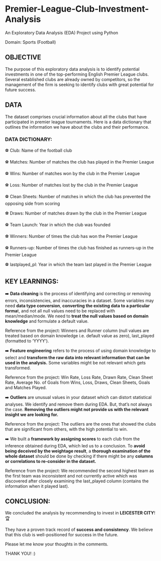 # Premier-League-Club-Investment-Analysis
An Exploratory Data Analysis (EDA) Project using Python

Domain: Sports (Football)

## OBJECTIVE 

The purpose of this exploratory data analysis is to identify potential investments in one of the top-performing English Premier League clubs. Several established clubs are already owned by competitors, so the management of the firm is seeking to identify clubs with great potential for future success.

## DATA

The dataset comprises crucial information about all the clubs that have participated in premier league tournaments. Here is a data dictionary that outlines the information we have about the clubs and their performance.

### DATA DICTIONARY:

  ⚽ Club: Name of the football club

  ⚽ Matches: Number of matches the club has played in the Premier League

  ⚽ Wins: Number of matches won by the club in the Premier League

  ⚽ Loss: Number of matches lost by the club in the Premier League

  ⚽ Clean Sheets: Number of matches in which the club has prevented the opposing side from scoring

  ⚽ Draws: Number of matches drawn by the club in the Premier League

  ⚽ Team Launch: Year in which the club was founded

  ⚽ Winners: Number of times the club has won the Premier League

  ⚽ Runners-up: Number of times the club has finished as runners-up in the Premier League

  ⚽ lastplayed_pl: Year in which the team last played in the Premier League

## KEY LEARNINGS:

➡️ **Data cleaning** is the process of identifying and correcting or removing errors, inconsistencies, and inaccuracies in a dataset. Some variables may need **data type conversion**, **converting the existing data to a particular forma**t, and not all null values need to be replaced with mean/median/mode. We need to **treat the null values based on domain knowledge** and formulate a default value.

Reference from the project: Winners and Runner column (null values are treated based on domain knowledge i.e. default value as zero), last_played (formatted to ‘YYYY’).  

➡️ **Feature engineering** refers to the process of using domain knowledge to select and **transform the raw data into relevant information that can be used in the analysis.** Some variables might be not relevant which gets transformed.

Reference from the project: Win Rate, Loss Rate, Drawn Rate, Clean Sheet Rate, Average No. of Goals from Wins, Loss, Draws, Clean Sheets, Goals and Matches Played.

➡️ **Outliers** are unusual values in your dataset which can distort statistical analyses. We identify and remove them during EDA. But, that’s not always the case.                                                      **Removing the outliers might not provide us with the relevant insight we are looking for.**

Reference from the project: The outliers are the ones that showed the clubs that are significant from others, with the high potential to win.

➡️ We built a **framework by assigning scores** to each club from the inference obtained during EDA, which led us to a conclusion. To **avoid being deceived by the weightage result**, a **thorough examination of the whole dataset** should be done by checking if there might be any **columns or correlations to re-consider in the dataset.**

Reference from the project: We recommended the second highest team as the first team was inconsistent and not currently active which was discovered after closely examining the last_played column (contains the information when it played last).

## CONCLUSION:

We concluded the analysis by recommending to invest in **LEICESTER CITY**!🏆

They have a proven track record of **success and consistency**. We believe that this club is well-positioned for success in the future. 

Please let me know your thoughts in the comments. 

THANK YOU! :)
